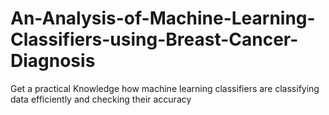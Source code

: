 # An-Analysis-of-Machine-Learning-Classifiers-using-Breast-Cancer-Diagnosis
Get a practical Knowledge how machine learning classifiers are classifying data efficiently and checking their accuracy
